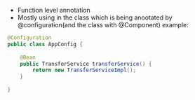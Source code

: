 - Function level annotation
- Mostly using in the class which is being anootated by @configuration(and the class with @Component)
example:
```java
@Configuration
public class AppConfig {
 
    @Bean
    public TransferService transferService() {
        return new TransferServiceImpl();
    }
 
}
```





